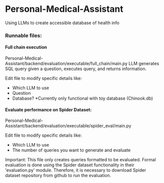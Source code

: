 # Personal-Medical-Assistant
Using LLMs to create accessible database of health info



### Runnable files:

#### Full chain execution
Personal-Medical-Assistant/backend/evaluation/executable/full_chain/main.py
LLM generates SQL query given a question, executes query, and returns information. 

Edit file to modify specific details like:
- Which LLM to use
- Question
- Database? *Currently only functional with toy database (Chinook.db)

#### Evaluate performance on Spider Dataset:
Personal-Medical-Assistant/backend/evaluation/executable/spider_eval/main.py

Edit file to modify specific details like:
- Which LLM to use
- The number of queries you want to generate and evaluate

Important: 
    This file only creates queries formatted to be evaluated. Formal evaluation is done using the Spider dataset functionality in their 'evaluation.py' module. Therefore, it is necessary to download Spider dataset repository from github to run the evaluation.  
